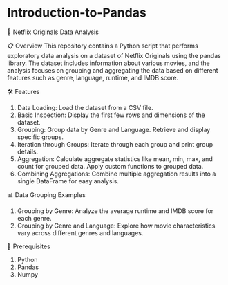 # Introduction-to-Pandas
🎥 Netflix Originals Data Analysis

📋 Overview
This repository contains a Python script that performs exploratory data analysis on a dataset of Netflix Originals using the pandas library. The dataset includes information about various movies, and the analysis focuses on grouping and aggregating the data based on different features such as genre, language, runtime, and IMDB score.

🛠️ Features
1. Data Loading:
    Load the dataset from a CSV file.
2. Basic Inspection:
    Display the first few rows and dimensions of the dataset.
3. Grouping:
    Group data by Genre and Language.
    Retrieve and display specific groups.
4. Iteration through Groups:
    Iterate through each group and print group details.
5. Aggregation:
    Calculate aggregate statistics like mean, min, max, and count for grouped data.
    Apply custom functions to grouped data.
6. Combining Aggregations:
    Combine multiple aggregation results into a single DataFrame for easy analysis.

📊 Data Grouping Examples
1. Grouping by Genre:
    Analyze the average runtime and IMDB score for each genre.
2. Grouping by Genre and Language:
    Explore how movie characteristics vary across different genres and languages.

🔧 Prerequisites
1. Python 
2. Pandas
3. Numpy
